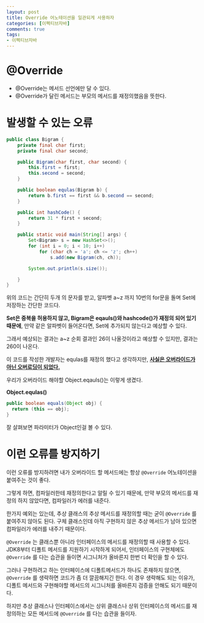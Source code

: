 ```yaml
---
layout: post
title: Override 어노테이션을 일관되게 사용하자
categories: [이펙티브자바]
comments: true 
tags:
- 이펙티브자바
---
```




# @Override

- @Override는 메서드 선언에만 달 수 있다.
- @Override가 달린 메서드는 부모의 메서드를 재정의했음을 뜻한다.



# 발생할 수 있는 오류

```java
public class Bigram {
    private final char first;
    private final char second;

    public Bigram(char first, char second) {
        this.first = first;
        this.second = second;
    }

    public boolean equlas(Bigram b) {
        return b.first == first && b.second == second;
    }

    public int hashCode() {
        return 31 * first + second;
    }

    public static void main(String[] args) {
        Set<Bigram> s = new HashSet<>();
        for (int i = 0; i < 10; i++)
            for (char ch = 'a'; ch <= 'z'; ch++)
                s.add(new Bigram(ch, ch));

        System.out.println(s.size());

    }
}
```

위의 코드는 간단히 두개 의 문자를 받고, 알파벳 a~z 까지 10번의 for문을 돌며 Set에 저장하는 간단한 코드다.

**Set은 중복을 허용하지 않고, Bigram은 eqauls()와 hashcode()가 재정의 되어 있기 때문에**, 만약 같은 알파벳이 들어온다면, Set에 추가되지 않는다고 예상할 수 있다.

그래서 예상되는 결과는 a~z 순회 결과인 26이 나올것이라고 예상할 수 있지만, 결과는 260이 나온다.

이 코드를 작성한 개발자는 equlas를 재정의 했다고 생각하지만, **<u>사실은 오버라이드가 아닌 오버로딩이 되었다.</u>**

우리가 오버라이드 해야할 Object.eqauls()는 이렇게 생겼다.

**Object.equlas()**

```java
public boolean equals(Object obj) {
  return (this == obj);
}
```

잘 살펴보면 파라미터가 Object인걸 볼 수 있다.



# 이런 오류를 방지하기

이런 오류를 방지하려면 내가 오버라이드 할 메서드에는 항상 `@Override` 어노테이션을 붙여주는 것이 좋다.

그렇게 하면, 컴파일러한테 재정의한다고 알릴 수 있기 때문에, 만약 부모의 메서드를 재정의 하지 않았다면, 컴파일러가 에러를 내준다.

한가지 예외는 있는데, 추상 클래스의 추상 메서드를 재정의할 때는 굳이 `@Override` 를 붙여주지 않아도 된다. 구체 클래스인데 아직 구현하지 않은 추상 메서드가 남아 있으면 컴파일러가 에러를 내주기 때문이다.

`@Override` 는 클래스뿐 아니라 인터페이스의 메서드를 재정의할 때 사용할 수 있다. JDK8부터 디폴트 메서드를 지원하기 시작하게 되어서, 인터페이스의 구현체에도 `@Override` 를 다는 습관을 들이면 시그니처가 올바른지 한번 더 확인을 할 수 있다.

그러나 구현하려고 하는 인터페이스에 디폴트메서드가 하나도 존재하지 않으면, `@Override` 를 생략하면 코드가 좀 더 깔끔해지긴 한다.  이 경우 생략해도 되는 이유가, 디폴트 메서드와 구현해야할 메서드의 시그니처를 올바른지 검증을 안해도 되기 때문이다.

하지만 추상 클래스나 인터페이스에서는 상위 클래스나 상위 인터페이스의 메서드를 재정의하는 모든 메서드에 `@Override`  를 다는 습관을 들이자.